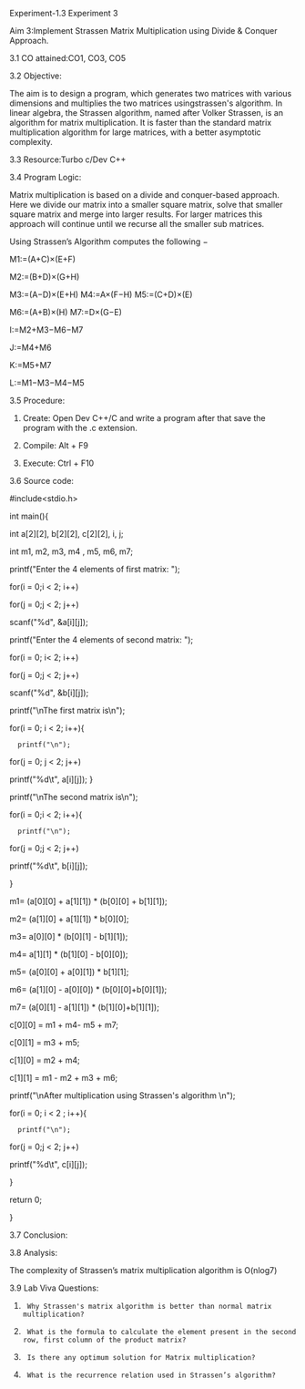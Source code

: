 Experiment-1.3
Experiment 3

 

Aim 3:Implement Strassen Matrix Multiplication using Divide & Conquer Approach.

 

3.1            CO attained:CO1, CO3, CO5

 

3.2            Objective:

The aim is to design a program, which generates two matrices with various dimensions and multiplies the two matrices usingstrassen's algorithm. In linear algebra, the Strassen algorithm, named after Volker Strassen, is an algorithm for matrix multiplication. It is faster than the standard matrix multiplication algorithm for large matrices, with a better asymptotic complexity.

 

3.3            Resource:Turbo c/Dev C++

 

3.4            Program Logic:

Matrix multiplication is based on a divide and conquer-based approach. Here we divide our matrix into a smaller square matrix, solve that smaller square matrix and merge into larger results. For larger matrices this approach will continue until we recurse all the smaller sub matrices.

Using Strassen’s Algorithm computes the following −

M1:=(A+C)×(E+F)

M2:=(B+D)×(G+H)

M3:=(A−D)×(E+H) M4:=A×(F−H) M5:=(C+D)×(E)

M6:=(A+B)×(H) M7:=D×(G−E)

I:=M2+M3−M6−M7

 J:=M4+M6

K:=M5+M7

L:=M1−M3−M4−M5

 

3.5            Procedure:

1. Create: Open Dev C++/C and write a program after that save the program with the .c extension.

2. Compile: Alt + F9

3. Execute: Ctrl + F10

 

 

 

3.6            Source code:

#include<stdio.h>

int main(){

  int a[2][2], b[2][2], c[2][2], i, j;

  int m1, m2, m3, m4 , m5, m6, m7;

printf("Enter the 4 elements of first matrix: ");

for(i = 0;i < 2; i++)

for(j = 0;j < 2; j++)

scanf("%d", &a[i][j]);

printf("Enter the 4 elements of second matrix: ");

for(i = 0; i< 2; i++)

for(j = 0;j < 2; j++)

scanf("%d", &b[i][j]);

printf("\nThe first matrix is\n");

for(i = 0; i < 2; i++){

      printf("\n");

for(j = 0; j < 2; j++)

printf("%d\t", a[i][j]);  }

printf("\nThe second matrix is\n");

for(i = 0;i < 2; i++){

      printf("\n");

for(j = 0;j < 2; j++)

printf("%d\t", b[i][j]);

}

  m1= (a[0][0] + a[1][1]) * (b[0][0] + b[1][1]);

  m2= (a[1][0] + a[1][1]) * b[0][0];

  m3= a[0][0] * (b[0][1] - b[1][1]);

  m4= a[1][1] * (b[1][0] - b[0][0]);

  m5= (a[0][0] + a[0][1]) * b[1][1];

  m6= (a[1][0] - a[0][0]) * (b[0][0]+b[0][1]);

  m7= (a[0][1] - a[1][1]) * (b[1][0]+b[1][1]);

  c[0][0] = m1 + m4- m5 + m7;

  c[0][1] = m3 + m5;

  c[1][0] = m2 + m4;

  c[1][1] = m1 - m2 + m3 + m6;

printf("\nAfter multiplication using Strassen's algorithm \n");

for(i = 0; i < 2 ; i++){

      printf("\n");

for(j = 0;j < 2; j++)

printf("%d\t", c[i][j]);

   }

   return 0;

}

3.7            Conclusion:

 


3.8            Analysis:

The complexity of Strassen’s matrix multiplication algorithm is O(nlog7)

3.9            Lab Viva Questions:

1.      Why Strassen's matrix algorithm is better than normal matrix multiplication?

2.      What is the formula to calculate the element present in the second row, first column of the product matrix?

3.      Is there any optimum solution for Matrix multiplication?

4.      What is the recurrence relation used in Strassen’s algorithm?

